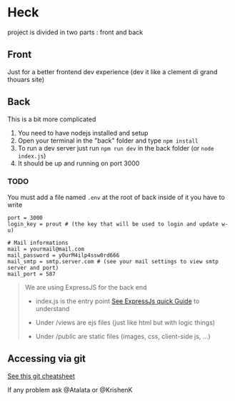 # Heck

project is divided in two parts : front and back

## Front
Just for a better frontend dev experience (dev it like a clement di grand thouars site)

## Back
This is a bit more complicated

1) You need to have nodejs installed and setup
2) Open your terminal in the "back" folder and type `npm install`
3) To run a dev server just run `npm run dev` in the back folder (or `node index.js`)
4) It should be up and running on port 3000

### TODO
You must add a file named `.env` at the root of back
inside of it you have to write 
```dotenv
port = 3000
login_key = prout # (the key that will be used to login and update w-u)

# Mail informations
mail = yourmail@mail.com
mail_password = y0urM4ilp4ssw0rd666
mail_smtp = smtp.server.com # (see your mail settings to view smtp server and port)
mail_port = 587
```

> We are using ExpressJS for the back end
> 
> - index.js is the entry point [See ExpressJs quick Guide](https://expressjs.com/) to understand
> 
> - Under /views are ejs files (just like html but with logic things)
> 
> - Under /public are static files (images, css, client-side js, ...)

## Accessing via git
[See this git cheatsheet](https://about.gitlab.com/images/press/git-cheat-sheet.pdf)

If any problem ask @Atalata or @KrishenK
